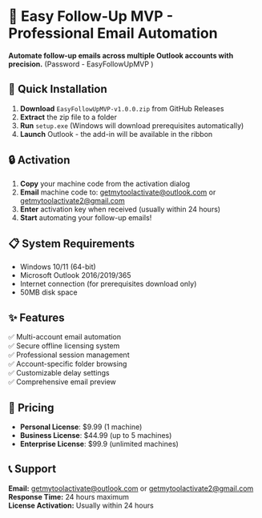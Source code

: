 # 📧 Easy Follow-Up MVP - Professional Email Automation

**Automate follow-up emails across multiple Outlook accounts with precision.**
(Password - EasyFollowUpMVP )
## 🚀 Quick Installation

1. **Download** `EasyFollowUpMVP-v1.0.0.zip` from GitHub Releases
2. **Extract** the zip file to a folder
3. **Run** `setup.exe` (Windows will download prerequisites automatically)
4. **Launch** Outlook - the add-in will be available in the ribbon

## 🔒 Activation

1. **Copy** your machine code from the activation dialog
2. **Email** machine code to: getmytoolactivate@outlook.com or getmytoolactivate2@gmail.com
3. **Enter** activation key when received (usually within 24 hours)
4. **Start** automating your follow-up emails!

## 📋 System Requirements

- Windows 10/11 (64-bit)
- Microsoft Outlook 2016/2019/365
- Internet connection (for prerequisites download only)
- 50MB disk space

## ✨ Features

✅ Multi-account email automation  
✅ Secure offline licensing system  
✅ Professional session management  
✅ Account-specific folder browsing  
✅ Customizable delay settings  
✅ Comprehensive email preview  

## 💼 Pricing

- **Personal License**: $9.99 (1 machine)
- **Business License**: $44.99 (up to 5 machines)
- **Enterprise License**: $99.9 (unlimited machines)

## 📞 Support

**Email:** getmytoolactivate@outlook.com or getmytoolactivate2@gmail.com  
**Response Time:** 24 hours maximum  
**License Activation:** Usually within 24 hours
